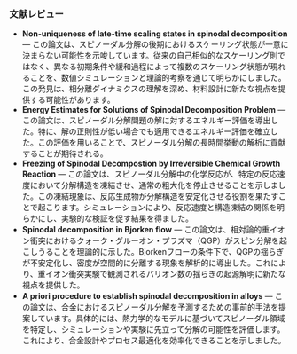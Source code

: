 ### 文献レビュー
- **Non-uniqueness of late-time scaling states in spinodal decomposition** — この論文は、スピノーダル分解の後期におけるスケーリング状態が一意に決まらない可能性を示唆しています。従来の自己相似的なスケーリング則ではなく、異なる初期条件や緩和過程によって複数のスケーリング状態が現れることを、数値シミュレーションと理論的考察を通じて明らかにしました。この発見は、相分離ダイナミクスの理解を深め、材料設計に新たな視点を提供する可能性があります。
- **Energy Estimates for Solutions of Spinodal Decomposition Problem** — この論文は、スピノーダル分解問題の解に対するエネルギー評価を導出した。特に、解の正則性が低い場合でも適用できるエネルギー評価を確立した。この評価を用いることで、スピノーダル分解の長時間挙動の解析に貢献することが期待される。
- **Freezing of Spinodal Decompostion by Irreversible Chemical Growth Reaction** — この論文は、スピノーダル分解中の化学反応が、特定の反応速度において分解構造を凍結させ、通常の粗大化を停止させることを示しました。この凍結現象は、反応生成物が分解構造を安定化させる役割を果たすことで起こります。シミュレーションにより、反応速度と構造凍結の関係を明らかにし、実験的な検証を促す結果を得ました。
- **Spinodal decomposition in Bjorken flow** — この論文は、相対論的重イオン衝突におけるクォーク・グルーオン・プラズマ（QGP）がスピン分解を起こしうることを理論的に示した。Bjorkenフローの条件下で、QGPの揺らぎが不安定化し、密度が空間的に分離する現象を解析的に導出した。これにより、重イオン衝突実験で観測されるバリオン数の揺らぎの起源解明に新たな視点を提供した。
- **A priori procedure to establish spinodal decomposition in alloys** — この論文は、合金におけるスピノーダル分解を予測するための事前的手法を提案しています。具体的には、熱力学的なモデルに基づいてスピノーダル領域を特定し、シミュレーションや実験に先立って分解の可能性を評価します。これにより、合金設計やプロセス最適化を効率化できることを示しました。